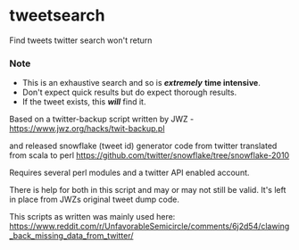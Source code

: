 # tweetsearch
Find tweets twitter search won't return 

### Note
- This is an exhaustive search and so is ***extremely*** **time intensive**. 
- Don't expect quick results but do expect thorough results. 
- If the tweet exists, this ***will*** find it.

Based on a twitter-backup script written by JWZ - https://www.jwz.org/hacks/twit-backup.pl

and released snowflake (tweet id) generator code from twitter translated from scala to perl
https://github.com/twitter/snowflake/tree/snowflake-2010

Requires several perl modules and a twitter API enabled account. 

There is help for both in this script and may or may not still be valid. It's left in place from JWZs original tweet dump code.

This scripts as written was mainly used here:
https://www.reddit.com/r/UnfavorableSemicircle/comments/6j2d54/clawing_back_missing_data_from_twitter/

